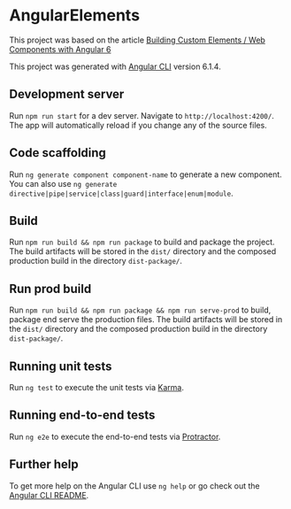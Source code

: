 # AngularElements

This project was based on the article [Building Custom Elements / Web Components with Angular 6](https://medium.com/@tomsu/building-web-components-with-angular-elements-746cd2a38d5b)

This project was generated with [Angular CLI](https://github.com/angular/angular-cli) version 6.1.4.

## Development server

Run `npm run start` for a dev server. Navigate to `http://localhost:4200/`. The app will automatically reload if you change any of the source files.

## Code scaffolding

Run `ng generate component component-name` to generate a new component. You can also use `ng generate directive|pipe|service|class|guard|interface|enum|module`.

## Build

Run `npm run build && npm run package` to build and package the project. The build artifacts will be stored in the `dist/` directory and the composed production build in the directory `dist-package/`.

## Run prod build

Run `npm run build && npm run package && npm run serve-prod` to build, package end serve the production files. The build artifacts will be stored in the `dist/` directory and the composed production build in the directory `dist-package/`.

## Running unit tests

Run `ng test` to execute the unit tests via [Karma](https://karma-runner.github.io).

## Running end-to-end tests

Run `ng e2e` to execute the end-to-end tests via [Protractor](http://www.protractortest.org/).

## Further help

To get more help on the Angular CLI use `ng help` or go check out the [Angular CLI README](https://github.com/angular/angular-cli/blob/master/README.md).
